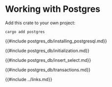 # Working with Postgres

Add this crate to your own project:

```
cargo add postgres
```

{{#include postgres_db/installing_postgresql.md}}

{{#include postgres_db/initialization.md}}

{{#include postgres_db/insert_select.md}}

{{#include postgres_db/transactions.md}}

{{#include ../links.md}}
